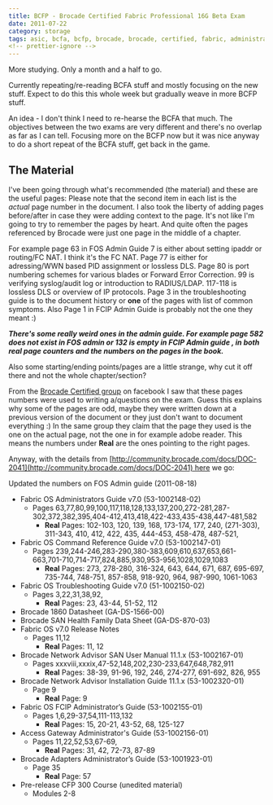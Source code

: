 ```yaml
---
title: BCFP - Brocade Certified Fabric Professional 16G Beta Exam
date: 2011-07-22
category: storage
tags: asic, bcfa, bcfp, brocade, brocade, certified, fabric, administrator, brocade, certified, fabric, professional, certification, exam, fos, san, storage, storage, network
<!-- prettier-ignore -->
---
```


More studying. Only a month and a half to go.

Currently repeating/re-reading BCFA stuff and mostly focusing on the new stuff.
Expect to do this this whole week but gradually weave in more BCFP stuff.

An idea - I don't think I need to re-hearse the BCFA that much. The objectives
between the two exams are very different and there's no overlap as far as I can
tell. Focusing more on the BCFP now but it was nice anyway to do a short repeat
of the BCFA stuff, get back in the game.

## The Material

I've been going through what's recommended (the material) and these are the
useful pages: Please note that the second item in each list is the *actual* page
number in the document. I also took the liberty of adding pages before/after in
case they were adding context to the page. It's not like I'm going to try to
remember the pages by heart. And quite often the pages referenced by Brocade
were just one page in the middle of a chapter.

For example page 63 in FOS Admin Guide 7 is either about setting ipaddr or
routing/FC NAT. I think it's the FC NAT. Page 77 is either for adressing/WWN
based PID assignment or lossless DLS. Page 80 is port numbering schemes for
various blades or Forward Error Correction. 99 is verifying syslog/audit log or
introduction to RADIUS/LDAP. 117-118 is lossless DLS or overview of IP
protocols. Page 3 in the troubleshooting guide is to the document history or
**one** of the pages with list of common symptoms. Also Page 1 in FCIP Admin
Guide is probably not the one they meant :)

**_There's some really weird ones in the admin guide. For example page 582 does
not exist in FOS admin or 132 is empty in FCIP Admin guide , in both real page
counters and the numbers on the pages in the book._**

Also some starting/ending points/pages are a little strange, why cut it off
there and not the whole chapter/section?

From the
[Brocade Certified group](http://www.facebook.com/pages/Brocade-Certified/161604617227755 "link to facebook")
on facebook I saw that these pages numbers were used to writing a/questions on
the exam. Guess this explains why some of the pages are odd, maybe they were
written down at a previous version of the document or they just don't want to
document everything :) In the same group they claim that the page they used is
the one on the actual page, not the one in for example adobe reader. This means
the numbers under **Real** are the ones pointing to the right pages.

Anyway, with the details from
[http://community.brocade.com/docs/DOC-2041](http://community.brocade.com/docs/DOC-2041) here
we go:

Updated the numbers on FOS Admin guide (2011-08-18)

- Fabric OS Administrators Guide v7.0 (53-1002148-02)
  - Pages
    63,77,80,99,100,117,118,128,133,137,200,272-281,287-302,372,382,395,404-412,413,418,422-433,435-438,447-481,582
    - **Real** Pages: 102-103, 120, 139, 168, 173-174, 177, 240, (271-303),
      311-343, 410, 412, 422, 435, 444-453, 458-478, 487-521,
- Fabric OS Command Reference Guide v7.0 (53-1002147-01)
  - Pages
    239,244-246,283-290,380-383,609,610,637,653,661-663,701-710,714-717,824,885,930,953-956,1028,1029,1083
    - **Real** Pages: 273, 278-280, 316-324, 643, 644, 671, 687, 695-697,
      735-744, 748-751, 857-858, 918-920, 964, 987-990, 1061-1063
- Fabric OS Troubleshooting Guide v7.0 (51-1002150-02)
  - Pages 3,22,31,38,92,
    - **Real** Pages: 23, 43-44, 51-52, 112
- Brocade 1860 Datasheet (GA-DS-1566-00)
- Brocade SAN Health Family Data Sheet (GA-DS-870-03)
- Fabric OS v7.0 Release Notes
  - Pages 11,12
    - **Real** Pages: 11, 12
- Brocade Network Advisor SAN User Manual 11.1.x (53-1002167-01)
  - Pages xxxviii,xxxix,47-52,148,202,230-233,647,648,782,911
    - **Real** Pages: 38-39, 91-96, 192, 246, 274-277, 691-692, 826, 955
- Brocade Network Advisor Installation Guide 11.1.x (53-1002320-01)
  - Page 9
    - **Real** Page: 9
- Fabric OS FCIP Administrator’s Guide (53-1002155-01)
  - Pages 1,6,29-37,54,111-113,132
    - **Real** Pages: 15, 20-21, 43-52, 68, 125-127
- Access Gateway Administrator's Guide (53-1002156-01)
  - Pages 11,22,52,53,67-69,
    - **Real** Pages: 31, 42, 72-73, 87-89
- Brocade Adapters Administrator’s Guide (53-1001923-01)
  - Page 35
    - **Real** Page: 57
- Pre-release CFP 300 Course (unedited material)
  - Modules 2-8
